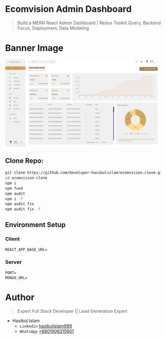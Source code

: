 # Ecomvision Admin Dashboard

> Build a MERN React Admin Dashboard | Redux Toolkit Query, Backend Focus, Deployment, Data Modeling

# Banner Image

![Banner](./Banner.png)

## Clone Repo:

```bash
git clone https://github.com/developer-hasibulislam/ecomvision-clone.git
cd ecomvision-clone
npm i
npm fund
npm audit
npm i -f
npm audit fix
npm audit fix -f
```

## Environment Setup

### Client

```
REACT_APP_BASE_URL=
```

### Server

```
PORT=
MONGO_URL=
```

# Author

> Expert Full Stack Developer || Lead Generation Expert

- Hasibul Islam
  - `Linkedin` [hasibulislam999](https://www.linkedin.com/in/developer-hasibulislam)
  - `WhatsApp` [+8801906315901](https://wa.me/01906315901)

